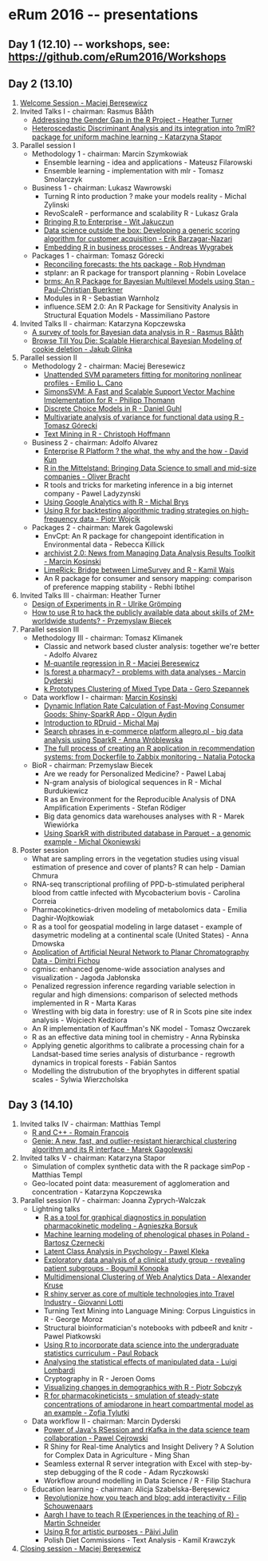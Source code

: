 # eRum 2016 -- presentations

## Day 1 (12.10) -- workshops, see: https://github.com/eRum2016/Workshops

## Day 2 (13.10)

1. [Welcome Session - Maciej Beręsewicz](https://github.com/eRum2016/Presentations-participants/blob/master/13.10/Welcome%20session/erum-2016-basic.pdf)
2. Invited Talks I - chairman: Rasmus Bååth
	+ [Addressing the Gender Gap in the R Project - Heather Turner](https://cdn.rawgit.com/eRum2016/Presentations-participants/master/13.10/Invited%20Talks%201/Addressing_the_Gender_Gap_in_the_R_Project-Heather_Turner.html)
	+ [Heteroscedastic Discriminant Analysis and its integration into ?mlR? package for uniform machine learning - Katarzyna Stapor](https://github.com/eRum2016/Presentations-participants/blob/master/13.10/Invited%20Talks%201/KStapor-Poznan0.pdf)
3. Parallel session I
	+ Methodology 1 - chairman: Marcin Szymkowiak
		+ Ensemble learning - idea and applications - Mateusz Filarowski
		+ Ensemble learning - implementation with mlr - Tomasz Smolarczyk
	+ Business 1  - chairman: Lukasz Wawrowski
		+ Turning R into production ? make your models reality - Michal Zylinski
		+ RevoScaleR - performance and scalability R - Lukasz Grala
		+ [Bringing R to Enterprise - Wit Jakuczun ](https://github.com/eRum2016/Presentations-participants/blob/master/13.10/Business%201/eRum_Bringing_R_to_Enterprise_final.pdf)
		+ [Data science outside the box: Developing a generic scoring algorithm for customer acquisition - Erik Barzagar-Nazari](https://github.com/eRum2016/Presentations-participants/blob/master/13.10/Business%201/eRum2016_data_science_outside_the_box_erik_barzagar_nazari.pdf)
		+ [Embedding R in business processes - Andreas Wygrabek](https://github.com/eRum2016/Presentations-participants/blob/master/13.10/Business%201/analytics_final.pptx)
	+ Packages 1 - chairman: Tomasz Górecki
		+ [Reconciling forecasts: the hts package - Rob Hyndman](https://github.com/eRum2016/Presentations-participants/blob/master/13.10/Packages%201/Hyndman_eRum_2016.pdf)
		+ stplanr: an R package for transport planning  - Robin Lovelace
		+ [brms: An R Package for Bayesian Multilevel Models using Stan - Paul-Christian Buerkner](https://github.com/eRum2016/Presentations-participants/blob/master/13.10/Packages%201/brms_talk_eRum_2016.pdf)
		+ Modules in R - Sebastian Warnholz 
		+ influence.SEM 2.0: An R Package for Sensitivity Analysis in Structural Equation Models - Massimiliano Pastore
4. Invited Talks II  - chairman: Katarzyna Kopczewska
	+ [A survey of tools for Bayesian data analysis in R - Rasmus Bååth](https://goo.gl/IgUoz4)
	+ [Browse Till You Die: Scalable Hierarchical Bayesian Modeling of cookie deletion - Jakub Glinka](https://github.com/eRum2016/Presentations-participants/blob/master/13.10/Invited%20Talks%202/Jakub_Glinka_HB_eRum_2016.pdf)
5. Parallel session II
	+ Methodology 2 - chairman: Maciej Beresewicz
		+ [Unattended SVM parameters fitting for monitoring nonlinear profiles - Emilio L. Cano](https://github.com/eRum2016/Presentations-participants/blob/master/13.10/Methodology%202/02_presentation.pdf)
		+ [SimonsSVM: A Fast and Scalable Support Vector Machine Implementation for R - Philipp Thomann](https://github.com/eRum2016/Presentations-participants/blob/master/13.10/Methodology%202/thomann_erum_2016.pdf)
		+ [Discrete Choice Models in R - Daniel Guhl](https://github.com/eRum2016/Presentations-participants/blob/master/13.10/Methodology%202/eRum_GG2016.pdf)
		+ [Multivariate analysis of variance for functional data using R - Tomasz Górecki](https://github.com/eRum2016/Presentations-participants/blob/master/13.10/Methodology%202/GoreckiSmaga.pdf)
		+ [Text Mining in R - Christoph Hoffmann](https://github.com/eRum2016/Presentations-participants/blob/master/13.10/Methodology%202/hoffmann_text_mining_in_R.pdf)
	+ Business 2 - chairman: Adolfo Alvarez
		+ [Enterprise R Platform ? the what, the why and the how - David Kun](https://github.com/eRum2016/Presentations-participants/blob/master/13.10/Business%202/Functional%20Finances%20eRum%202016.pdf)
		+ [R in the Mittelstand: Bringing Data Science to small and mid-size companies - Oliver Bracht](https://github.com/eRum2016/Presentations-participants/blob/master/13.10/Business%202/Implementing_R_in_the_Mittelstand.pptx)
		+ R tools and tricks for marketing inference in a big internet company - Pawel Ladyzynski
		+ [Using Google Analytics with R - Michal Brys](goo.gl/yLg3n9)
		+ [Using R for backtesting algorithmic trading strategies on high-frequency data - Piotr Wojcik](https://github.com/eRum2016/Presentations-participants/blob/master/13.10/Business%202/PWojcik_eRum.pdf)
	+ Packages 2  - chairman: Marek Gagolewski
		+ EnvCpt: An R package for changepoint identification in Environmental data - Rebecca Killick
		+ [archivist 2.0: News from Managing Data Analysis Results Toolkit - Marcin Kosinski](http://r-addict.com/eRum2016/#/)
		+ [LimeRick: Bridge between LimeSurvey and R - Kamil Wais](https://cdn.rawgit.com/eRum2016/Presentations-participants/master/13.10/Packages%202/erum.html)
		+ An R package for consumer and sensory mapping: comparison of preference mapping stability - Rebhi Ibtihel
6. Invited Talks III - chairman: Heather Turner
	+ [Design of Experiments in R - Ulrike Grömping](https://github.com/eRum2016/Presentations-participants/blob/master/13.10/Invited%20Talks%203/eRum2016UG_animationssplit.pdf)
	+ [How to use R to hack the publicly available data about skills of 2M+ worldwide students? - Przemyslaw Biecek](https://github.com/eRum2016/Presentations-participants/blob/master/13.10/Invited%20Talks%203/erum_Przemyslaw_Biecek.pdf)
7. Parallel session III
	+ Methodology III - chairman: Tomasz Klimanek
		+ Classic and network based cluster analysis: together we're better - Adolfo Alvarez
		+ [M-quantile regression in R - Maciej Beresewicz](https://github.com/eRum2016/Presentations-participants/blob/master/13.10/Methodology%203/m-quantile-regression.pdf)
		+ [Is forest a pharmacy? - problems with data analyses - Marcin Dyderski](https://github.com/eRum2016/Presentations-participants/blob/master/13.10/Methodology%203/Is%20forest%20a%20pharmacy_po.pdf)
		+ [k Prototypes Clustering of Mixed Type Data - Gero Szepannek](https://github.com/eRum2016/Presentations-participants/blob/master/13.10/Methodology%203/SzepannekeRum2016_final.pdf)
	+ Data workflow I  - chairman: [Marcin Kosinski](http://r-addict.com/About.html)
		+ [Dynamic Inflation Rate Calculation of Fast-Moving Consumer Goods: Shiny-SparkR App - Olgun Aydin](https://rpubs.com/olgnaydn/erum2016)
		+ [Introduction to RDruid - Michal Maj](https://maju116.github.io/eRum2016/#/)
		+ [Search phrases in e-commerce platform allegro.pl - big data analysis using SparkR - Anna Wróblewska](https://github.com/eRum2016/Presentations-participants/blob/master/13.10/Data%20Workflow%201/eRUM-SparkR.pdf)
		+ [The full process of creating an R application in recommendation systems: from Dockerfile to Zabbix monitoring - Natalia Potocka](https://potockan.github.io/eRum2016/#/)
	+ BioR - chairman: Przemyslaw Biecek
		+ Are we ready for Personalized Medicine? - Pawel Labaj
		+ N-gram analysis of biological sequences in R - Michal Burdukiewicz
		+ R as an Environment for the Reproducible Analysis of DNA Amplification Experiments - Stefan Rödiger 
		+ Big data genomics data warehouses analyses with R - Marek Wiewiórka
		+ [Using SparkR with distributed database in Parquet - a genomic example - Michal Okoniewski](https://github.com/eRum2016/Presentations-participants/blob/master/13.10/BioR/SparkR_ERUM_MO.pdf)
8. Poster session
	+ What are sampling errors in the vegetation studies using visual estimation of presence and cover of plants? R can help - Damian Chmura
	+ RNA-seq transcriptional profiling of PPD-b-stimulated peripheral blood from cattle infected with Mycobacterium bovis - Carolina Correia
	+ Pharmacokinetics-driven modeling of metabolomics data - Emilia Daghir-Wojtkowiak
	+ R as a tool for geospatial modeling in large dataset - example of dasymetric modeling at a continental scale (United States) - Anna Dmowska
	+ [Application of Artificial Neural Network to Planar Chromatography Data - Dimitri Fichou](https://github.com/eRum2016/Presentations-participants/blob/master/13.10/Posters/ANN_TLC_Dimitri%20GM.pdf)
	+ cgmisc: enhanced genome-wide association analyses and visualization - Jagoda Jabłonska
	+ Penalized regression inference regarding variable selection in regular and high dimensions: comparison of selected methods implemented in R - Marta Karas
	+ Wrestling with big data in forestry: use of R in Scots pine site index analysis - Wojciech Kedziora
	+ An R implementation of Kauffman's NK model - Tomasz Owczarek
	+ R as an effective data mining tool in chemistry - Anna Rybinska
	+ Applying genetic algorithms to calibrate a processing chain for a Landsat-based time series analysis of disturbance - regrowth dynamics in tropical forests - Fabián Santos
	+ Modelling the distrubution of the bryophytes in different spatial scales - Sylwia Wierzcholska

## Day 3 (14.10)

1. Invited talks IV - chairman: Matthias Templ
	+ [R and C++ - Romain Francois](https://github.com/eRum2016/Presentations-participants/blob/master/14.10/Invited%20Talks%204/romain_francois_R_and_C%2B%2B.pdf)
	+ [Genie: A new, fast, and outlier-resistant hierarchical clustering algorithm and its R interface - Marek Gagolewski](https://github.com/eRum2016/Presentations-participants/blob/master/14.10/Invited%20Talks%204/Gagolewski_eRum_Genie.pdf)
2. Invited talks V - chairman: Katarzyna Stapor
	+ Simulation of complex synthetic data with the R package simPop - Matthias Templ
	+ Geo-located point data: measurement of agglomeration and concentration - Katarzyna Kopczewska
3. Parallel session IV - chairman: Joanna Zyprych-Walczak
	+ Lightning talks
		+ [R as a tool for graphical diagnostics in population pharmacokinetic modeling - Agnieszka Borsuk](https://github.com/eRum2016/Presentations-participants/blob/master/14.10/Lightning%20talks/Borsuk%20-%20R%20as%20a%20tool%20for%20graphical%20diagnostics%20in%20PopPK.pdf)
		+ [Machine learning modeling of phenological phases in Poland - Bartosz Czernecki](https://github.com/eRum2016/Presentations-participants/blob/master/14.10/Lightning%20talks/bczernecki_jnowosad_kjablonska_erum.pdf)
		+ [Latent Class Analysis in Psychology - Pawel Kleka](https://github.com/eRum2016/Presentations-participants/blob/master/14.10/Lightning%20talks/lca.pptx)
		+ [Exploratory data analysis of a clinical study group - revealing patient subgroups - Bogumil Konopka](https://github.com/eRum2016/Presentations-participants/blob/master/14.10/Lightning%20talks/BKonopka_DataExploration_eRUM2016.pdf)
		+ [Multidimensional Clustering of Web Analytics Data - Alexander Kruse](https://github.com/eRum2016/Presentations-participants/blob/master/14.10/Lightning%20talks/eRum_Lighnting_Talk_Kruse.pdf)
		+ [R shiny server as core of multiple technologies into Travel Industry - Giovanni Lotti](https://github.com/eRum2016/Presentations-participants/blob/master/14.10/Lightning%20talks/rhubble_Giovanni.pdf)
		+ Turning Text Mining into Language Mining: Corpus Linguistics in R - George Moroz
		+ Structural bioinformatician's notebooks with pdbeeR and knitr - Pawel Piatkowski
		+ [Using R to incorporate data science into the undergraduate statistics curriculum - Paul Roback](https://github.com/eRum2016/Presentations-participants/blob/master/14.10/Lightning%20talks/eRum%20presentation_Roback.pptx)
		+ [Analysing the statistical effects of manipulated data - Luigi Lombardi](https://github.com/eRum2016/Presentations-participants/blob/master/14.10/Lightning%20talks/Lombardi-Bressan-eR2016-LT.pdf)
		+ Cryptography in R - Jeroen Ooms
		+ [Visualizing changes in demographics with R - Piotr Sobczyk](https://github.com/eRum2016/Presentations-participants/blob/master/14.10/Lightning%20talks/erum_visualization_Sobczyk.pdf)
		+ [R for pharmacokineticists - smulation of steady-state concentrations of amiodarone in heart compartmental model as an example - Zofia Tylutki](https://github.com/eRum2016/Presentations-participants/blob/master/14.10/Lightning%20talks/erum2016_ZTylutki.pdf)
	+ Data workflow II - chairman: Marcin Dyderski
		+ [Power of Java's RSession and rKafka in the data science team collaboration - Pawel Cejrowski](http://erum.pcejrowski.com/)
		+ R Shiny for Real-time Analytics and Insight Delivery ? A Solution for Complex Data in Agriculture - Ming Shan
		+ Seamless external R server integration with Excel with step-by-step debugging of the R code - Adam Ryczkowski
		+ Workflow around modelling in Data Science / R - Filip Stachura
	+ Education learning - chairman: Alicja Szabelska-Beręsewicz
		+ [Revolutionize how you teach and blog: add interactivity - Filip Schouwenaars](https://github.com/eRum2016/Presentations-participants/blob/master/14.10/Education%20learning/Revolutionize_the_way_you_teach_and_blog_tutorial_package_Filip_Schouwenaars.pdf)
		+ [Aargh I have to teach R (Experiences in the teaching of R) - Martin Schneider](https://github.com/eRum2016/Presentations-participants/blob/master/14.10/Education%20learning/aargh_i_have_to_teach_R_Martin_Schneider.pptx)
		+ [Using R for artistic purposes - Päivi Julin](https://github.com/eRum2016/Presentations-participants/blob/master/14.10/Education%20learning/Using_r_for_artistic_purposes_Paivi_Julin.pdf)
		+ Polish Diet Commissions - Text Analysis - Kamil Krawczyk
4. [Closing session - Maciej Beręsewicz](https://github.com/eRum2016/Presentations-participants/blob/master/14.10/Closing%20session/ending.pdf)
